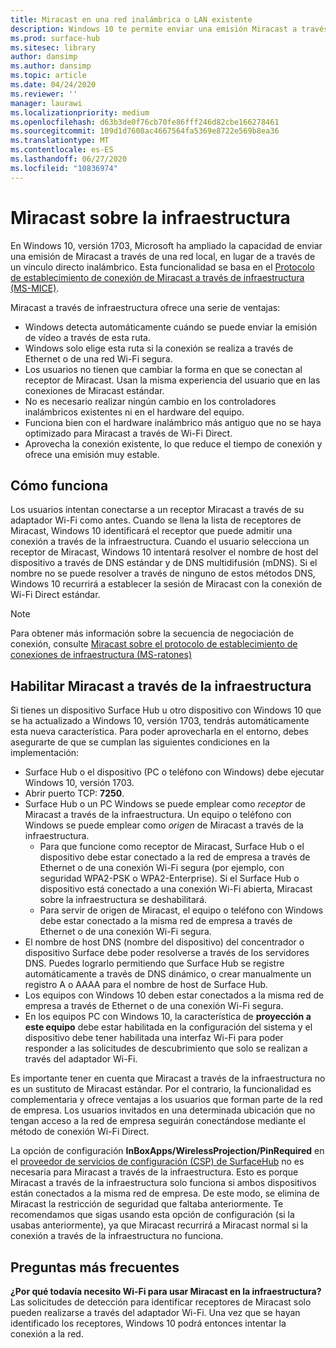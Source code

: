 ```yaml
---
title: Miracast en una red inalámbrica o LAN existente
description: Windows 10 te permite enviar una emisión Miracast a través de una red local.
ms.prod: surface-hub
ms.sitesec: library
author: dansimp
ms.author: dansimp
ms.topic: article
ms.date: 04/24/2020
ms.reviewer: ''
manager: laurawi
ms.localizationpriority: medium
ms.openlocfilehash: d63b3de0f76cb70fe86fff246d82cbe166278461
ms.sourcegitcommit: 109d1d7608ac4667564fa5369e8722e569b8ea36
ms.translationtype: MT
ms.contentlocale: es-ES
ms.lasthandoff: 06/27/2020
ms.locfileid: "10836974"
---
```

# Miracast sobre la infraestructura

En Windows 10, versión 1703, Microsoft ha ampliado la capacidad de enviar una emisión de Miracast a través de una red local, en lugar de a través de un vínculo directo inalámbrico. Esta funcionalidad se basa en el [Protocolo de establecimiento de conexión de Miracast a través de infraestructura (MS-MICE)](https://msdn.microsoft.com/library/mt796768.aspx).

Miracast a través de infraestructura ofrece una serie de ventajas:

- Windows detecta automáticamente cuándo se puede enviar la emisión de vídeo a través de esta ruta.
- Windows solo elige esta ruta si la conexión se realiza a través de Ethernet o de una red Wi-Fi segura.
- Los usuarios no tienen que cambiar la forma en que se conectan al receptor de Miracast. Usan la misma experiencia del usuario que en las conexiones de Miracast estándar.
- No es necesario realizar ningún cambio en los controladores inalámbricos existentes ni en el hardware del equipo.
- Funciona bien con el hardware inalámbrico más antiguo que no se haya optimizado para Miracast a través de Wi-Fi Direct.
- Aprovecha la conexión existente, lo que reduce el tiempo de conexión y ofrece una emisión muy estable.


## Cómo funciona

Los usuarios intentan conectarse a un receptor Miracast a través de su adaptador Wi-Fi como antes. Cuando se llena la lista de receptores de Miracast, Windows 10 identificará el receptor que puede admitir una conexión a través de la infraestructura. Cuando el usuario selecciona un receptor de Miracast, Windows 10 intentará resolver el nombre de host del dispositivo a través de DNS estándar y de DNS multidifusión (mDNS). Si el nombre no se puede resolver a través de ninguno de estos métodos DNS, Windows 10 recurrirá a establecer la sesión de Miracast con la conexión de Wi-Fi Direct estándar.

> [!NOTE]
> Para obtener más información sobre la secuencia de negociación de conexión, consulte [Miracast sobre el protocolo de establecimiento de conexiones de infraestructura (MS-ratones)](https://msdn.microsoft.com/library/mt796768.aspx)




## Habilitar Miracast a través de la infraestructura 

Si tienes un dispositivo Surface Hub u otro dispositivo con Windows 10 que se ha actualizado a Windows 10, versión 1703, tendrás automáticamente esta nueva característica. Para poder aprovecharla en el entorno, debes asegurarte de que se cumplan las siguientes condiciones en la implementación:

- Surface Hub o el dispositivo (PC o teléfono con Windows) debe ejecutar Windows 10, versión 1703.
- Abrir puerto TCP: **7250**.
- Surface Hub o un PC Windows se puede emplear como *receptor* de Miracast a través de la infraestructura. Un equipo o teléfono con Windows se puede emplear como *origen* de Miracast a través de la infraestructura.
    - Para que funcione como receptor de Miracast, Surface Hub o el dispositivo debe estar conectado a la red de empresa a través de Ethernet o de una conexión Wi-Fi segura (por ejemplo, con seguridad WPA2-PSK o WPA2-Enterprise). Si el Surface Hub o dispositivo está conectado a una conexión Wi-Fi abierta, Miracast sobre la infraestructura se deshabilitará.
    - Para servir de origen de Miracast, el equipo o teléfono con Windows debe estar conectado a la misma red de empresa a través de Ethernet o de una conexión Wi-Fi segura.
- El nombre de host DNS (nombre del dispositivo) del concentrador o dispositivo Surface debe poder resolverse a través de los servidores DNS. Puedes lograrlo permitiendo que Surface Hub se registre automáticamente a través de DNS dinámico, o crear manualmente un registro A o AAAA para el nombre de host de Surface Hub. 
- Los equipos con Windows 10 deben estar conectados a la misma red de empresa a través de Ethernet o de una conexión Wi-Fi segura. 
-   En los equipos PC con Windows 10, la característica de **proyección a este equipo** debe estar habilitada en la configuración del sistema y el dispositivo debe tener habilitada una interfaz Wi-Fi para poder responder a las solicitudes de descubrimiento que solo se realizan a través del adaptador Wi-Fi.


Es importante tener en cuenta que Miracast a través de la infraestructura no es un sustituto de Miracast estándar. Por el contrario, la funcionalidad es complementaria y ofrece ventajas a los usuarios que forman parte de la red de empresa. Los usuarios invitados en una determinada ubicación que no tengan acceso a la red de empresa seguirán conectándose mediante el método de conexión Wi-Fi Direct.

La opción de configuración **InBoxApps/WirelessProjection/PinRequired** en el [proveedor de servicios de configuración (CSP) de SurfaceHub](https://msdn.microsoft.com/windows/hardware/commercialize/customize/mdm/surfacehub-csp) no es necesaria para Miracast a través de la infraestructura. Esto es porque Miracast a través de la infraestructura solo funciona si ambos dispositivos están conectados a la misma red de empresa. De este modo, se elimina de Miracast la restricción de seguridad que faltaba anteriormente. Te recomendamos que sigas usando esta opción de configuración (si la usabas anteriormente), ya que Miracast recurrirá a Miracast normal si la conexión a través de la infraestructura no funciona. 

## Preguntas más frecuentes
**¿Por qué todavía necesito Wi-Fi para usar Miracast en la infraestructura?**<br>
Las solicitudes de detección para identificar receptores de Miracast solo pueden realizarse a través del adaptador Wi-Fi. Una vez que se hayan identificado los receptores, Windows 10 podrá entonces intentar la conexión a la red.

